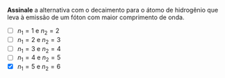 **Assinale** a alternativa com o decaimento para o átomo de hidrogênio que leva à emissão de um fóton com maior comprimento de onda.

- [ ] $n_1 = 1$ e $n_2 = 2$
- [ ] $n_1 = 2$ e $n_2 = 3$
- [ ] $n_1 = 3$ e $n_2 = 4$
- [ ] $n_1 = 4$ e $n_2 = 5$
- [x] $n_1 = 5$ e $n_2 = 6$
